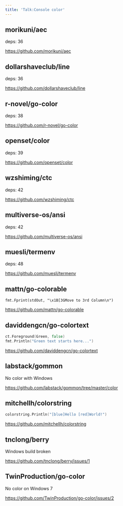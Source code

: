 ```yaml
---
title: 'Talk:Console color'
---
```


## morikuni/aec

deps: 36

<https://github.com/morikuni/aec>

## dollarshaveclub/line

deps: 36

<https://github.com/dollarshaveclub/line>

## r-novel/go-color

deps: 38

<https://github.com/r-novel/go-color>

## openset/color

deps: 39

<https://github.com/openset/color>

## wzshiming/ctc

deps: 42

<https://github.com/wzshiming/ctc>

## multiverse-os/ansi

deps: 42

<https://github.com/multiverse-os/ansi>

## muesli/termenv

deps: 48

<https://github.com/muesli/termenv>

## mattn/go-colorable

~~~
fmt.Fprint(stdOut, "\x1B[3GMove to 3rd Column\n")
~~~

<https://github.com/mattn/go-colorable>

## daviddengcn/go-colortext

~~~go
ct.Foreground(Green, false)
fmt.Println("Green text starts here...")
~~~

<https://github.com/daviddengcn/go-colortext>

## labstack/gommon

No color with Windows

<https://github.com/labstack/gommon/tree/master/color>

## mitchellh/colorstring

~~~go
colorstring.Println("[blue]Hello [red]World!")
~~~

<https://github.com/mitchellh/colorstring>

## tnclong/berry

Windows build broken

<https://github.com/tnclong/berry/issues/1>

## TwinProduction/go-color

No color on Windows 7

<https://github.com/TwinProduction/go-color/issues/2>
